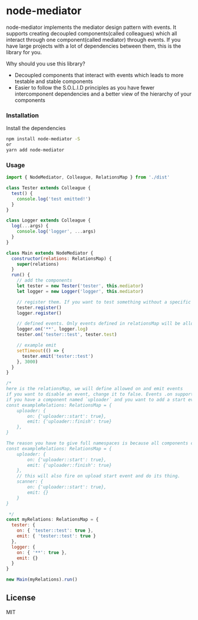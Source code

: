 # node-mediator

node-mediator implements the mediator design pattern with events. It supports creating decoupled components(called colleagues) which all interact through one component(called mediator) through events. If you have large projects with a lot of dependencies between them, this is the library for you.

Why should you use this library?

- Decoupled components that interact with events which leads to more testable and stable components
- Easier to follow the S.O.L.I.D principles as you have fewer intercomponent dependencies and a better view of the hierarchy of your components

### Installation

Install the dependencies

```sh
npm install node-mediator -S
or
yarn add node-mediator
```

### Usage

```js
import { NodeMediator, Colleague, RelationsMap } from './dist'

class Tester extends Colleague {
  test() {
    console.log('test emitted!')
  }
}

class Logger extends Colleague {
  log(...args) {
    console.log('logger', ...args)
  }
}

class Main extends NodeMediator {
  constructor(relations: RelationsMap) {
    super(relations)
  }
  run() {
    // add the components
    let tester = new Tester('tester', this.mediator)
    let logger = new Logger('logger', this.mediator)

    // register them. If you want to test something without a specific component just comment it out, otherwise you have to register the compoennt to use it.
    tester.register()
    logger.register()

    // defined events. Only events defined in relationsMap will be allowed!
    logger.on('**', logger.log)
    tester.on('tester::test', tester.test)

    // example emit
    setTimeout(() => {
      tester.emit('tester::test')
    }, 3000)
  }
}

/*
here is the relationsMap, we will define allowed on and emit events
if you want to disable an event, change it to false. Events .on support wildcards and seperates events by delimiter ::
if you have a component named `uploader` and you want to add a start event to it when it is called and emit a finish event when its done, do this:
const exampleRelations: RelationsMap = {
    uploader: {
        on: {'uploader::start': true},
        emit: {'uploader::finish': true}
    },
}

The reason you have to give full namespaces is because all components can talk to each other if you defined so in you map, for example:
const exampleRelations: RelationsMap = {
    uploader: {
        on: {'uploader::start': true},
        emit: {'uploader::finish': true}
    },
    // this will also fire on upload start event and do its thing.
    scanner: {
        on: {'uploader::start': true},
        emit: {}
    }
}

 */
const myRelations: RelationsMap = {
  tester: {
    on: { 'tester::test': true },
    emit: { 'tester::test': true }
  },
  logger: {
    on: { '**': true },
    emit: {}
  }
}

new Main(myRelations).run()
```

## License

MIT
